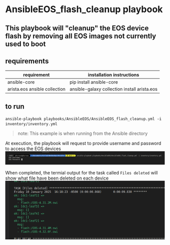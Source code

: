 # AnsibleEOS_flash_cleanup playbook

## This playbook will "cleanup" the EOS device flash by removing all EOS images not currently used to boot

## requirements
| requirement | installation instructions |
| ---- | ------------------------- |
| ansible-core | pip install ansible-core |
| arista.eos ansible collection | ansible-galaxy collection install arista.eos |

## to run
```
ansible-playbook playbooks/AnsibleEOS/AnsibleEOS_flash_cleanup.yml -i inventory/inventory.yml
```
>note: This example is when running from the Ansible directory

At execution, the playbook will request to provide username and password to access the EOS devices
![](../../../media/flash_cleanup1.png)

When completed, the termial output for the task called `Files deleted` will show what file have been deleted on each device
![](../../../media/flash_cleanup2.png)